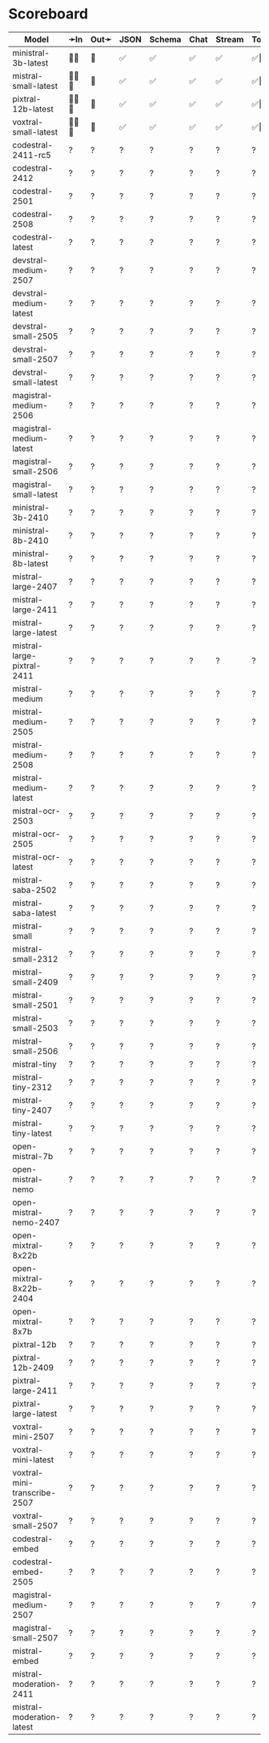 # Scoreboard

| Model                        | ➛In    | Out➛   | JSON | Schema | Chat | Stream | Tool | Batch | Seed | File | Cite | Think | Probs | Limits |
| ---------------------------- | ------ | ------ | ---- | ------ | ---- | ------ | ---- | ----- | ---- | ---- | ---- | ----- | ----- | ------ |
| ministral-3b-latest          | 💬📄   | 💬     | ✅   | ✅     | ✅   | ✅     | ✅🧐 | ❌    | ✅   | ❌   | ❌   | ❌    | ❌    | ✅     |
| mistral-small-latest         | 💬📄📸 | 💬     | ✅   | ✅     | ✅   | ✅     | ✅🧐 | ❌    | ✅   | ❌   | ❌   | ❌    | ❌    | ✅     |
| pixtral-12b-latest           | 💬📄📸 | 💬     | ✅   | ✅     | ✅   | ✅     | ✅🧐 | ❌    | ✅   | ❌   | ❌   | ❌    | ❌    | ✅     |
| voxtral-small-latest         | 🎤💬📄 | 💬     | ✅   | ✅     | ✅   | ✅     | ✅🧐 | ❌    | ✅   | ❌   | ❌   | ❌    | ❌    | ✅     |
| codestral-2411-rc5           | ?      | ?      | ?    | ?      | ?    | ?      | ?    | ?     | ?    | ?    | ?    | ?     | ?     | ?      |
| codestral-2412               | ?      | ?      | ?    | ?      | ?    | ?      | ?    | ?     | ?    | ?    | ?    | ?     | ?     | ?      |
| codestral-2501               | ?      | ?      | ?    | ?      | ?    | ?      | ?    | ?     | ?    | ?    | ?    | ?     | ?     | ?      |
| codestral-2508               | ?      | ?      | ?    | ?      | ?    | ?      | ?    | ?     | ?    | ?    | ?    | ?     | ?     | ?      |
| codestral-latest             | ?      | ?      | ?    | ?      | ?    | ?      | ?    | ?     | ?    | ?    | ?    | ?     | ?     | ?      |
| devstral-medium-2507         | ?      | ?      | ?    | ?      | ?    | ?      | ?    | ?     | ?    | ?    | ?    | ?     | ?     | ?      |
| devstral-medium-latest       | ?      | ?      | ?    | ?      | ?    | ?      | ?    | ?     | ?    | ?    | ?    | ?     | ?     | ?      |
| devstral-small-2505          | ?      | ?      | ?    | ?      | ?    | ?      | ?    | ?     | ?    | ?    | ?    | ?     | ?     | ?      |
| devstral-small-2507          | ?      | ?      | ?    | ?      | ?    | ?      | ?    | ?     | ?    | ?    | ?    | ?     | ?     | ?      |
| devstral-small-latest        | ?      | ?      | ?    | ?      | ?    | ?      | ?    | ?     | ?    | ?    | ?    | ?     | ?     | ?      |
| magistral-medium-2506        | ?      | ?      | ?    | ?      | ?    | ?      | ?    | ?     | ?    | ?    | ?    | ?     | ?     | ?      |
| magistral-medium-latest      | ?      | ?      | ?    | ?      | ?    | ?      | ?    | ?     | ?    | ?    | ?    | ?     | ?     | ?      |
| magistral-small-2506         | ?      | ?      | ?    | ?      | ?    | ?      | ?    | ?     | ?    | ?    | ?    | ?     | ?     | ?      |
| magistral-small-latest       | ?      | ?      | ?    | ?      | ?    | ?      | ?    | ?     | ?    | ?    | ?    | ?     | ?     | ?      |
| ministral-3b-2410            | ?      | ?      | ?    | ?      | ?    | ?      | ?    | ?     | ?    | ?    | ?    | ?     | ?     | ?      |
| ministral-8b-2410            | ?      | ?      | ?    | ?      | ?    | ?      | ?    | ?     | ?    | ?    | ?    | ?     | ?     | ?      |
| ministral-8b-latest          | ?      | ?      | ?    | ?      | ?    | ?      | ?    | ?     | ?    | ?    | ?    | ?     | ?     | ?      |
| mistral-large-2407           | ?      | ?      | ?    | ?      | ?    | ?      | ?    | ?     | ?    | ?    | ?    | ?     | ?     | ?      |
| mistral-large-2411           | ?      | ?      | ?    | ?      | ?    | ?      | ?    | ?     | ?    | ?    | ?    | ?     | ?     | ?      |
| mistral-large-latest         | ?      | ?      | ?    | ?      | ?    | ?      | ?    | ?     | ?    | ?    | ?    | ?     | ?     | ?      |
| mistral-large-pixtral-2411   | ?      | ?      | ?    | ?      | ?    | ?      | ?    | ?     | ?    | ?    | ?    | ?     | ?     | ?      |
| mistral-medium               | ?      | ?      | ?    | ?      | ?    | ?      | ?    | ?     | ?    | ?    | ?    | ?     | ?     | ?      |
| mistral-medium-2505          | ?      | ?      | ?    | ?      | ?    | ?      | ?    | ?     | ?    | ?    | ?    | ?     | ?     | ?      |
| mistral-medium-2508          | ?      | ?      | ?    | ?      | ?    | ?      | ?    | ?     | ?    | ?    | ?    | ?     | ?     | ?      |
| mistral-medium-latest        | ?      | ?      | ?    | ?      | ?    | ?      | ?    | ?     | ?    | ?    | ?    | ?     | ?     | ?      |
| mistral-ocr-2503             | ?      | ?      | ?    | ?      | ?    | ?      | ?    | ?     | ?    | ?    | ?    | ?     | ?     | ?      |
| mistral-ocr-2505             | ?      | ?      | ?    | ?      | ?    | ?      | ?    | ?     | ?    | ?    | ?    | ?     | ?     | ?      |
| mistral-ocr-latest           | ?      | ?      | ?    | ?      | ?    | ?      | ?    | ?     | ?    | ?    | ?    | ?     | ?     | ?      |
| mistral-saba-2502            | ?      | ?      | ?    | ?      | ?    | ?      | ?    | ?     | ?    | ?    | ?    | ?     | ?     | ?      |
| mistral-saba-latest          | ?      | ?      | ?    | ?      | ?    | ?      | ?    | ?     | ?    | ?    | ?    | ?     | ?     | ?      |
| mistral-small                | ?      | ?      | ?    | ?      | ?    | ?      | ?    | ?     | ?    | ?    | ?    | ?     | ?     | ?      |
| mistral-small-2312           | ?      | ?      | ?    | ?      | ?    | ?      | ?    | ?     | ?    | ?    | ?    | ?     | ?     | ?      |
| mistral-small-2409           | ?      | ?      | ?    | ?      | ?    | ?      | ?    | ?     | ?    | ?    | ?    | ?     | ?     | ?      |
| mistral-small-2501           | ?      | ?      | ?    | ?      | ?    | ?      | ?    | ?     | ?    | ?    | ?    | ?     | ?     | ?      |
| mistral-small-2503           | ?      | ?      | ?    | ?      | ?    | ?      | ?    | ?     | ?    | ?    | ?    | ?     | ?     | ?      |
| mistral-small-2506           | ?      | ?      | ?    | ?      | ?    | ?      | ?    | ?     | ?    | ?    | ?    | ?     | ?     | ?      |
| mistral-tiny                 | ?      | ?      | ?    | ?      | ?    | ?      | ?    | ?     | ?    | ?    | ?    | ?     | ?     | ?      |
| mistral-tiny-2312            | ?      | ?      | ?    | ?      | ?    | ?      | ?    | ?     | ?    | ?    | ?    | ?     | ?     | ?      |
| mistral-tiny-2407            | ?      | ?      | ?    | ?      | ?    | ?      | ?    | ?     | ?    | ?    | ?    | ?     | ?     | ?      |
| mistral-tiny-latest          | ?      | ?      | ?    | ?      | ?    | ?      | ?    | ?     | ?    | ?    | ?    | ?     | ?     | ?      |
| open-mistral-7b              | ?      | ?      | ?    | ?      | ?    | ?      | ?    | ?     | ?    | ?    | ?    | ?     | ?     | ?      |
| open-mistral-nemo            | ?      | ?      | ?    | ?      | ?    | ?      | ?    | ?     | ?    | ?    | ?    | ?     | ?     | ?      |
| open-mistral-nemo-2407       | ?      | ?      | ?    | ?      | ?    | ?      | ?    | ?     | ?    | ?    | ?    | ?     | ?     | ?      |
| open-mixtral-8x22b           | ?      | ?      | ?    | ?      | ?    | ?      | ?    | ?     | ?    | ?    | ?    | ?     | ?     | ?      |
| open-mixtral-8x22b-2404      | ?      | ?      | ?    | ?      | ?    | ?      | ?    | ?     | ?    | ?    | ?    | ?     | ?     | ?      |
| open-mixtral-8x7b            | ?      | ?      | ?    | ?      | ?    | ?      | ?    | ?     | ?    | ?    | ?    | ?     | ?     | ?      |
| pixtral-12b                  | ?      | ?      | ?    | ?      | ?    | ?      | ?    | ?     | ?    | ?    | ?    | ?     | ?     | ?      |
| pixtral-12b-2409             | ?      | ?      | ?    | ?      | ?    | ?      | ?    | ?     | ?    | ?    | ?    | ?     | ?     | ?      |
| pixtral-large-2411           | ?      | ?      | ?    | ?      | ?    | ?      | ?    | ?     | ?    | ?    | ?    | ?     | ?     | ?      |
| pixtral-large-latest         | ?      | ?      | ?    | ?      | ?    | ?      | ?    | ?     | ?    | ?    | ?    | ?     | ?     | ?      |
| voxtral-mini-2507            | ?      | ?      | ?    | ?      | ?    | ?      | ?    | ?     | ?    | ?    | ?    | ?     | ?     | ?      |
| voxtral-mini-latest          | ?      | ?      | ?    | ?      | ?    | ?      | ?    | ?     | ?    | ?    | ?    | ?     | ?     | ?      |
| voxtral-mini-transcribe-2507 | ?      | ?      | ?    | ?      | ?    | ?      | ?    | ?     | ?    | ?    | ?    | ?     | ?     | ?      |
| voxtral-small-2507           | ?      | ?      | ?    | ?      | ?    | ?      | ?    | ?     | ?    | ?    | ?    | ?     | ?     | ?      |
| codestral-embed              | ?      | ?      | ?    | ?      | ?    | ?      | ?    | ?     | ?    | ?    | ?    | ?     | ?     | ?      |
| codestral-embed-2505         | ?      | ?      | ?    | ?      | ?    | ?      | ?    | ?     | ?    | ?    | ?    | ?     | ?     | ?      |
| magistral-medium-2507        | ?      | ?      | ?    | ?      | ?    | ?      | ?    | ?     | ?    | ?    | ?    | ?     | ?     | ?      |
| magistral-small-2507         | ?      | ?      | ?    | ?      | ?    | ?      | ?    | ?     | ?    | ?    | ?    | ?     | ?     | ?      |
| mistral-embed                | ?      | ?      | ?    | ?      | ?    | ?      | ?    | ?     | ?    | ?    | ?    | ?     | ?     | ?      |
| mistral-moderation-2411      | ?      | ?      | ?    | ?      | ?    | ?      | ?    | ?     | ?    | ?    | ?    | ?     | ?     | ?      |
| mistral-moderation-latest    | ?      | ?      | ?    | ?      | ?    | ?      | ?    | ?     | ?    | ?    | ?    | ?     | ?     | ?      |
